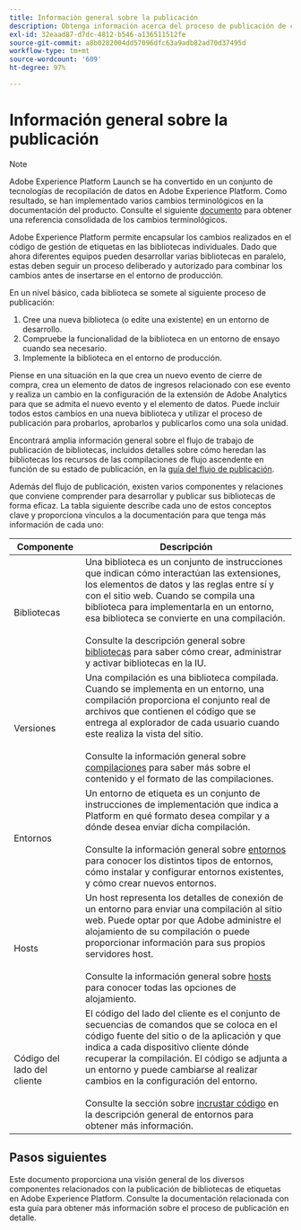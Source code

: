 ```yaml
---
title: Información general sobre la publicación
description: Obtenga información acerca del proceso de publicación de cambios en las bibliotecas de códigos de administración de etiquetas en Adobe Experience Platform.
exl-id: 32eaad87-d7dc-4812-b546-a136511512fe
source-git-commit: a8b0282004dd57096dfc63a9adb82ad70d37495d
workflow-type: tm+mt
source-wordcount: '609'
ht-degree: 97%

---
```


# Información general sobre la publicación

>[!NOTE]
>
>Adobe Experience Platform Launch se ha convertido en un conjunto de tecnologías de recopilación de datos en Adobe Experience Platform. Como resultado, se han implementado varios cambios terminológicos en la documentación del producto. Consulte el siguiente [documento](../../term-updates.md) para obtener una referencia consolidada de los cambios terminológicos.

Adobe Experience Platform permite encapsular los cambios realizados en el código de gestión de etiquetas en las bibliotecas individuales. Dado que ahora diferentes equipos pueden desarrollar varias bibliotecas en paralelo, estas deben seguir un proceso deliberado y autorizado para combinar los cambios antes de insertarse en el entorno de producción.

En un nivel básico, cada biblioteca se somete al siguiente proceso de publicación:

1. Cree una nueva biblioteca (o edite una existente) en un entorno de desarrollo.
1. Compruebe la funcionalidad de la biblioteca en un entorno de ensayo cuando sea necesario.
1. Implemente la biblioteca en el entorno de producción.

Piense en una situación en la que crea un nuevo evento de cierre de compra, crea un elemento de datos de ingresos relacionado con ese evento y realiza un cambio en la configuración de la extensión de Adobe Analytics para que se admita el nuevo evento y el elemento de datos. Puede incluir todos estos cambios en una nueva biblioteca y utilizar el proceso de publicación para probarlos, aprobarlos y publicarlos como una sola unidad.

Encontrará amplia información general sobre el flujo de trabajo de publicación de bibliotecas, incluidos detalles sobre cómo heredan las bibliotecas los recursos de las compilaciones de flujo ascendente en función de su estado de publicación, en la [guía del flujo de publicación](./publishing-flow.md).

Además del flujo de publicación, existen varios componentes y relaciones que conviene comprender para desarrollar y publicar sus bibliotecas de forma eficaz. La tabla siguiente describe cada uno de estos conceptos clave y proporciona vínculos a la documentación para que tenga más información de cada uno:

| Componente | Descripción |
| --- | --- |
| Bibliotecas | Una biblioteca es un conjunto de instrucciones que indican cómo interactúan las extensiones, los elementos de datos y las reglas entre sí y con el sitio web. Cuando se compila una biblioteca para implementarla en un entorno, esa biblioteca se convierte en una compilación.<br><br>Consulte la descripción general sobre [bibliotecas](./libraries.md) para saber cómo crear, administrar y activar bibliotecas en la IU. |
| Versiones | Una compilación es una biblioteca compilada. Cuando se implementa en un entorno, una compilación proporciona el conjunto real de archivos que contienen el código que se entrega al explorador de cada usuario cuando este realiza la vista del sitio.<br><br>Consulte la información general sobre [compilaciones](./builds.md) para saber más sobre el contenido y el formato de las compilaciones. |
| Entornos | Un entorno de etiqueta es un conjunto de instrucciones de implementación que indica a Platform en qué formato desea compilar y a dónde desea enviar dicha compilación.<br><br>Consulte la información general sobre [entornos](./environments.md) para conocer los distintos tipos de entornos, cómo instalar y configurar entornos existentes, y cómo crear nuevos entornos. |
| Hosts | Un host representa los detalles de conexión de un entorno para enviar una compilación al sitio web. Puede optar por que Adobe administre el alojamiento de su compilación o puede proporcionar información para sus propios servidores host.<br><br>Consulte la información general sobre [hosts](./hosts/hosts-overview.md) para conocer todas las opciones de alojamiento. |
| Código del lado del cliente | El código del lado del cliente es el conjunto de secuencias de comandos que se coloca en el código fuente del sitio o de la aplicación y que indica a cada dispositivo cliente dónde recuperar la compilación. El código se adjunta a un entorno y puede cambiarse al realizar cambios en la configuración del entorno.<br><br>Consulte la sección sobre [incrustar código](./environments.md#embed-code) en la descripción general de entornos para obtener más información. |

## Pasos siguientes

Este documento proporciona una visión general de los diversos componentes relacionados con la publicación de bibliotecas de etiquetas en Adobe Experience Platform. Consulte la documentación relacionada con esta guía para obtener más información sobre el proceso de publicación en detalle.
